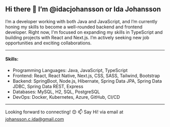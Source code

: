 ## Hi there 👋 I’m @idacjohansson or Ida Johansson

I’m a developer working with both Java and JavaScript, and I’m currently honing my skills to become a well-rounded backend and frontend developer. 
Right now, I'm focused on expanding my skills in TypeScript and building projects with React and Next.js.
I’m actively seeking new job opportunities and exciting collaborations.

***

 #### Skills:
- Programming Languages: Java, JavaScript, TypeScript
- Frontend: React, React Native, Next.js, CSS, SASS, Tailwind, Bootstrap
- Backend: SpringBoot, Node.js, Hibernate, Spring Data JPA, Spring Data JDBC, Spring Data REST, Express
- Databases: MySQL, H2, SQL, PostgreSQL
- DevOps: Docker, Kubernetes, Azure, GitHub, CI/CD

***

Looking forward to connecting! 😊
📫 Say Hi! via email at johansson.c.ida@gmail.com

